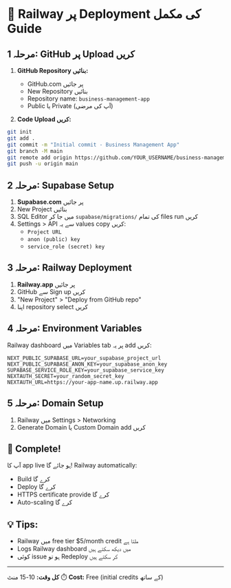 # 🚀 Railway پر Deployment کی مکمل Guide

## مرحلہ 1: GitHub پر Upload کریں

1. **GitHub Repository بنائیں:**
   - GitHub.com پر جائیں
   - New Repository بنائیں
   - Repository name: `business-management-app`
   - Public یا Private (آپ کی مرضی)

2. **Code Upload کریں:**
```bash
git init
git add .
git commit -m "Initial commit - Business Management App"
git branch -M main
git remote add origin https://github.com/YOUR_USERNAME/business-management-app.git
git push -u origin main
```

## مرحلہ 2: Supabase Setup

1. **Supabase.com** پر جائیں
2. New Project بنائیں
3. SQL Editor میں جا کر `supabase/migrations/` کی تمام files run کریں
4. Settings > API سے یہ values copy کریں:
   - `Project URL`
   - `anon (public) key`
   - `service_role (secret) key`

## مرحلہ 3: Railway Deployment

1. **Railway.app** پر جائیں
2. GitHub سے Sign up کریں
3. "New Project" > "Deploy from GitHub repo"
4. اپنا repository select کریں

## مرحلہ 4: Environment Variables

Railway dashboard میں Variables tab پر یہ add کریں:

```env
NEXT_PUBLIC_SUPABASE_URL=your_supabase_project_url
NEXT_PUBLIC_SUPABASE_ANON_KEY=your_supabase_anon_key
SUPABASE_SERVICE_ROLE_KEY=your_supabase_service_key
NEXTAUTH_SECRET=your_random_secret_key
NEXTAUTH_URL=https://your-app-name.up.railway.app
```

## مرحلہ 5: Domain Setup

1. Railway میں Settings > Networking
2. Generate Domain یا Custom Domain add کریں

## 🎉 Complete!

آپ کا app live ہو جائے گا! Railway automatically:
- Build کرے گا
- Deploy کرے گا  
- HTTPS certificate provide کرے گا
- Auto-scaling کرے گا

## 💡 Tips:

- Railway میں free tier $5/month credit ملتا ہے
- Logs Railway dashboard میں دیکھ سکتے ہیں
- کوئی issue ہو تو Redeploy کر سکتے ہیں

---

**کل وقت:** 10-15 منٹ ⏱️
**Cost:** Free (initial credits کے ساتھ)
